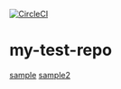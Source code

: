[![CircleCI](https://circleci.com/gh/profile-org-name/repo-name/tree/master.svg?style=svg)](https://circleci.com/gh/profile-org-name/repo-name/tree/master)
# my-test-repo

[sample](sample.md) 
[sample2](sample2.md)

